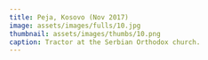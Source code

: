 ```yaml
---
title: Peja, Kosovo (Nov 2017)
image: assets/images/fulls/10.jpg
thumbnail: assets/images/thumbs/10.png
caption: Tractor at the Serbian Orthodox church.
---
```

